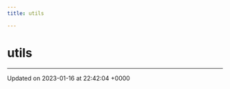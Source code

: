 ```yaml
---
title: utils

---
```


# utils








-------------------------------

Updated on 2023-01-16 at 22:42:04 +0000